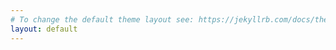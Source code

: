 ```yaml
---
# To change the default theme layout see: https://jekyllrb.com/docs/themes/#overriding-theme-defaults
layout: default
---
```

